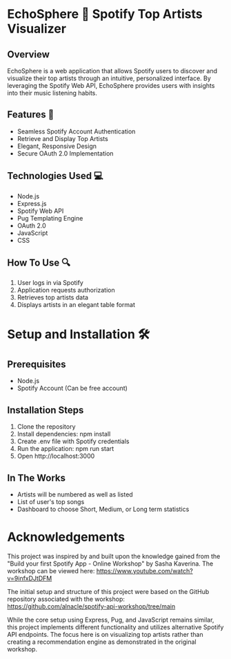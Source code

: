 # EchoSphere 🎵 Spotify Top Artists Visualizer
## Overview
EchoSphere is a web application that allows Spotify users to discover and visualize their top artists 
through an intuitive, personalized interface. By leveraging the Spotify Web API, EchoSphere provides 
users with insights into their music listening habits.

## Features 🚀
* Seamless Spotify Account Authentication
* Retrieve and Display Top Artists
* Elegant, Responsive Design
* Secure OAuth 2.0 Implementation

## Technologies Used 💻
* Node.js
* Express.js
* Spotify Web API
* Pug Templating Engine
* OAuth 2.0
* JavaScript
* CSS

## How To Use 🔍
1. User logs in via Spotify
2. Application requests authorization
3. Retrieves top artists data
4. Displays artists in an elegant table format

# Setup and Installation 🛠️
## Prerequisites
* Node.js
* Spotify Account (Can be free account)

## Installation Steps
1. Clone the repository
2. Install dependencies: npm install
3. Create .env file with Spotify credentials
4. Run the application: npm run start
5. Open http://localhost:3000

## In The Works
* Artists will be numbered as well as listed
* List of user's top songs
* Dashboard to choose Short, Medium, or Long term statistics

# Acknowledgements
This project was inspired by and built upon the knowledge gained from the "Build your first 
Spotify App - Online Workshop" by Sasha Kaverina. The workshop can be viewed here: 
https://www.youtube.com/watch?v=9infxDJtDFM

The initial setup and structure of this project were based on the GitHub repository associated 
with the workshop: https://github.com/alnacle/spotify-api-workshop/tree/main

While the core setup using Express, Pug, and JavaScript remains similar, this project implements 
different functionality and utilizes alternative Spotify API endpoints. The focus here is on 
visualizing top artists rather than creating a recommendation engine as demonstrated in the original workshop.
